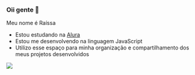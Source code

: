 ### Oii gente 💙

Meu nome é Raíssa

- Estou estudando na [Alura](https://www.alura.com.br)
- Estou me desenvolvendo na linguagem JavaScript
- Utilizo esse espaço para minha organização e compartilhamento dos meus projetos desenvolvidos

![](https://media1.tenor.com/m/iNqRJ5kQBosAAAAd/haikyuu.gif)
